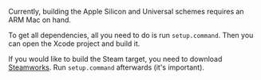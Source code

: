 Currently, building the Apple Silicon and Universal schemes requires an ARM Mac on hand.

To get all dependencies, all you need to do is run `setup.command`.
Then you can open the Xcode project and build it.

If you would like to build the Steam target, you need to download [Steamworks](https://partner.steamgames.com/downloads/steamworks_sdk.zip). Run `setup.command` afterwards (it's important).